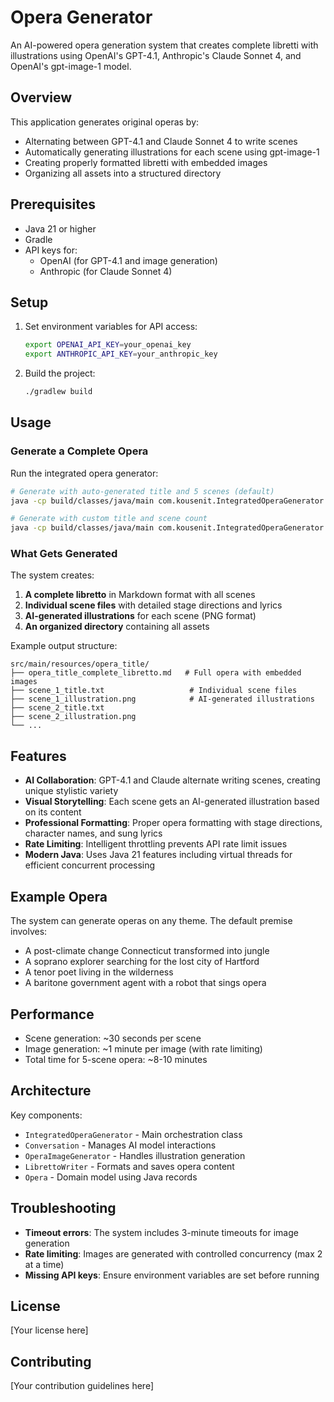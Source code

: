 # Opera Generator

An AI-powered opera generation system that creates complete libretti with illustrations using OpenAI's GPT-4.1, Anthropic's Claude Sonnet 4, and OpenAI's gpt-image-1 model.

## Overview

This application generates original operas by:
- Alternating between GPT-4.1 and Claude Sonnet 4 to write scenes
- Automatically generating illustrations for each scene using gpt-image-1
- Creating properly formatted libretti with embedded images
- Organizing all assets into a structured directory

## Prerequisites

- Java 21 or higher
- Gradle
- API keys for:
  - OpenAI (for GPT-4.1 and image generation)
  - Anthropic (for Claude Sonnet 4)

## Setup

1. Set environment variables for API access:
   ```bash
   export OPENAI_API_KEY=your_openai_key
   export ANTHROPIC_API_KEY=your_anthropic_key
   ```

2. Build the project:
   ```bash
   ./gradlew build
   ```

## Usage

### Generate a Complete Opera

Run the integrated opera generator:

```bash
# Generate with auto-generated title and 5 scenes (default)
java -cp build/classes/java/main com.kousenit.IntegratedOperaGenerator

# Generate with custom title and scene count
java -cp build/classes/java/main com.kousenit.IntegratedOperaGenerator "My Opera Title" 7
```

### What Gets Generated

The system creates:
1. **A complete libretto** in Markdown format with all scenes
2. **Individual scene files** with detailed stage directions and lyrics
3. **AI-generated illustrations** for each scene (PNG format)
4. **An organized directory** containing all assets

Example output structure:
```
src/main/resources/opera_title/
├── opera_title_complete_libretto.md   # Full opera with embedded images
├── scene_1_title.txt                   # Individual scene files
├── scene_1_illustration.png            # AI-generated illustrations
├── scene_2_title.txt
├── scene_2_illustration.png
└── ...
```

## Features

- **AI Collaboration**: GPT-4.1 and Claude alternate writing scenes, creating unique stylistic variety
- **Visual Storytelling**: Each scene gets an AI-generated illustration based on its content
- **Professional Formatting**: Proper opera formatting with stage directions, character names, and sung lyrics
- **Rate Limiting**: Intelligent throttling prevents API rate limit issues
- **Modern Java**: Uses Java 21 features including virtual threads for efficient concurrent processing

## Example Opera

The system can generate operas on any theme. The default premise involves:
- A post-climate change Connecticut transformed into jungle
- A soprano explorer searching for the lost city of Hartford
- A tenor poet living in the wilderness
- A baritone government agent with a robot that sings opera

## Performance

- Scene generation: ~30 seconds per scene
- Image generation: ~1 minute per image (with rate limiting)
- Total time for 5-scene opera: ~8-10 minutes

## Architecture

Key components:
- `IntegratedOperaGenerator` - Main orchestration class
- `Conversation` - Manages AI model interactions
- `OperaImageGenerator` - Handles illustration generation
- `LibrettoWriter` - Formats and saves opera content
- `Opera` - Domain model using Java records

## Troubleshooting

- **Timeout errors**: The system includes 3-minute timeouts for image generation
- **Rate limiting**: Images are generated with controlled concurrency (max 2 at a time)
- **Missing API keys**: Ensure environment variables are set before running

## License

[Your license here]

## Contributing

[Your contribution guidelines here]